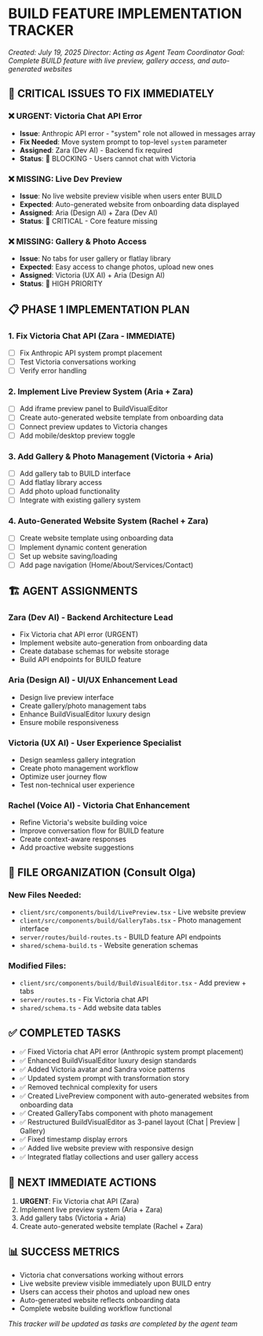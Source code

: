 # BUILD FEATURE IMPLEMENTATION TRACKER
*Created: July 19, 2025*
*Director: Acting as Agent Team Coordinator*
*Goal: Complete BUILD feature with live preview, gallery access, and auto-generated websites*

## 🎯 CRITICAL ISSUES TO FIX IMMEDIATELY

### ❌ URGENT: Victoria Chat API Error
- **Issue**: Anthropic API error - "system" role not allowed in messages array
- **Fix Needed**: Move system prompt to top-level `system` parameter
- **Assigned**: Zara (Dev AI) - Backend fix required
- **Status**: 🔴 BLOCKING - Users cannot chat with Victoria

### ❌ MISSING: Live Dev Preview
- **Issue**: No live website preview visible when users enter BUILD
- **Expected**: Auto-generated website from onboarding data displayed
- **Assigned**: Aria (Design AI) + Zara (Dev AI)
- **Status**: 🔴 CRITICAL - Core feature missing

### ❌ MISSING: Gallery & Photo Access  
- **Issue**: No tabs for user gallery or flatlay library
- **Expected**: Easy access to change photos, upload new ones
- **Assigned**: Victoria (UX AI) + Aria (Design AI)
- **Status**: 🔴 HIGH PRIORITY

## 📋 PHASE 1 IMPLEMENTATION PLAN

### 1. Fix Victoria Chat API (Zara - IMMEDIATE)
- [ ] Fix Anthropic API system prompt placement
- [ ] Test Victoria conversations working
- [ ] Verify error handling

### 2. Implement Live Preview System (Aria + Zara)
- [ ] Add iframe preview panel to BuildVisualEditor
- [ ] Create auto-generated website template from onboarding data
- [ ] Connect preview updates to Victoria changes
- [ ] Add mobile/desktop preview toggle

### 3. Add Gallery & Photo Management (Victoria + Aria)
- [ ] Add gallery tab to BUILD interface
- [ ] Add flatlay library access
- [ ] Add photo upload functionality
- [ ] Integrate with existing gallery system

### 4. Auto-Generated Website System (Rachel + Zara)
- [ ] Create website template using onboarding data
- [ ] Implement dynamic content generation
- [ ] Set up website saving/loading
- [ ] Add page navigation (Home/About/Services/Contact)

## 🏗️ AGENT ASSIGNMENTS

### **Zara (Dev AI)** - Backend Architecture Lead
- Fix Victoria chat API error (URGENT)
- Implement website auto-generation from onboarding data
- Create database schemas for website storage
- Build API endpoints for BUILD feature

### **Aria (Design AI)** - UI/UX Enhancement Lead  
- Design live preview interface
- Create gallery/photo management tabs
- Enhance BuildVisualEditor luxury design
- Ensure mobile responsiveness

### **Victoria (UX AI)** - User Experience Specialist
- Design seamless gallery integration
- Create photo management workflow
- Optimize user journey flow
- Test non-technical user experience

### **Rachel (Voice AI)** - Victoria Chat Enhancement
- Refine Victoria's website building voice
- Improve conversation flow for BUILD feature
- Create context-aware responses
- Add proactive website suggestions

## 📁 FILE ORGANIZATION (Consult Olga)

### New Files Needed:
- `client/src/components/build/LivePreview.tsx` - Live website preview
- `client/src/components/build/GalleryTabs.tsx` - Photo management interface
- `server/routes/build-routes.ts` - BUILD feature API endpoints
- `shared/schema-build.ts` - Website generation schemas

### Modified Files:
- `client/src/components/build/BuildVisualEditor.tsx` - Add preview + tabs
- `server/routes.ts` - Fix Victoria chat API
- `shared/schema.ts` - Add website data tables

## ✅ COMPLETED TASKS
- ✅ Fixed Victoria chat API error (Anthropic system prompt placement)
- ✅ Enhanced BuildVisualEditor luxury design standards
- ✅ Added Victoria avatar and Sandra voice patterns
- ✅ Updated system prompt with transformation story
- ✅ Removed technical complexity for users
- ✅ Created LivePreview component with auto-generated websites from onboarding data
- ✅ Created GalleryTabs component with photo management
- ✅ Restructured BuildVisualEditor as 3-panel layout (Chat | Preview | Gallery)
- ✅ Fixed timestamp display errors
- ✅ Added live website preview with responsive design
- ✅ Integrated flatlay collections and user gallery access

## 🚨 NEXT IMMEDIATE ACTIONS
1. **URGENT**: Fix Victoria chat API (Zara)
2. Implement live preview system (Aria + Zara)
3. Add gallery tabs (Victoria + Aria)
4. Create auto-generated website template (Rachel + Zara)

## 📊 SUCCESS METRICS
- Victoria chat conversations working without errors
- Live website preview visible immediately upon BUILD entry
- Users can access their photos and upload new ones
- Auto-generated website reflects onboarding data
- Complete website building workflow functional

*This tracker will be updated as tasks are completed by the agent team*